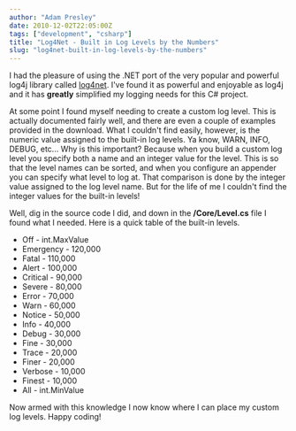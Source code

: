 ```yaml
---
author: "Adam Presley"
date: 2010-12-02T22:05:00Z
tags: ["development", "csharp"]
title: "Log4Net - Built in Log Levels by the Numbers"
slug: "log4net-built-in-log-levels-by-the-numbers"
---
```


I had the pleasure of using the .NET port of the very popular and
powerful log4j library called [log4net](http://logging.apache.org/log4net/index.html).
I've found it as powerful and enjoyable as log4j and it has **greatly**
simplified my logging needs for this C# project.

At some point I found myself needing to create a custom log level. This
is actually documented fairly well, and there are even a couple of
examples provided in the download. What I couldn't find easily, however,
is the numeric value assigned to the built-in log levels. Ya know, WARN,
INFO, DEBUG, etc... Why is this important? Because when you build a
custom log level you specify both a name and an integer value for the
level. This is so that the level names can be sorted, and when you
configure an appender you can specify what level to log at. That
comparison is done by the integer value assigned to the log level name.
But for the life of me I couldn't find the integer values for the
built-in levels!

Well, dig in the source code I did, and down in the **/Core/Level.cs**
file I found what I needed. Here is a quick table of the built-in
levels.

* Off - int.MaxValue
* Emergency - 120,000
* Fatal - 110,000
* Alert - 100,000
* Critical - 90,000
* Severe - 80,000
* Error - 70,000
* Warn - 60,000
* Notice - 50,000
* Info - 40,000
* Debug - 30,000
* Fine - 30,000
* Trace - 20,000
* Finer - 20,000
* Verbose - 10,000
* Finest - 10,000
* All - int.MinValue

Now armed with this knowledge I now know where I can place my custom log
levels. Happy coding!
